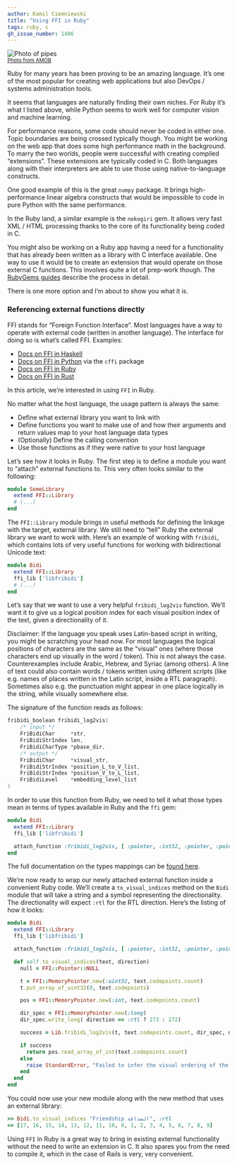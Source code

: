 ```yaml
---
author: Kamil Ciemniewski
title: "Using FFI in Ruby"
tags: ruby, c
gh_issue_number: 1406
---
```


<img src="/blog/2018/04/16/ffi-in-ruby/37496475781_1384a35df9_o-crop.jpg" alt="Photo of pipes" /><br />
<small>[Photo from AMOB](https://www.flickr.com/photos/amob_sa/37496475781)</small>

Ruby for many years has been proving to be an amazing language. It’s one of the most popular for creating web applications but also DevOps / systems administration tools.

It seems that languages are naturally finding their own niches. For Ruby it’s what I listed above, while Python seems to work well for computer vision and machine learning.

For performance reasons, some code should never be coded in either one. Topic boundaries are being crossed typically though. You might be working on the web app that does some high performance math in the background. To marry the two worlds, people were successful with creating compiled “extensions”. These extensions are typically coded in C. Both languages along with their interpreters are able to use those using native-to-language constructs.

One good example of this is the great `numpy` package. It brings high-performance linear algebra constructs that would be impossible to code in pure Python with the same performance.

In the Ruby land, a similar example is the `nokogiri` gem. It allows very fast XML / HTML processing thanks to the core of its functionality being coded in C.

You might also be working on a Ruby app having a need for a functionality that has already been written as a library with C interface available. One way to use it would be to create an extension that would operate on those external C functions. This involves quite a lot of prep-work though. The [RubyGems guides](http://guides.rubygems.org/gems-with-extensions/) describe the process in detail.

There is one more option and I’m about to show you what it is.

### Referencing external functions directly

FFI stands for “Foreign Function Interface”. Most languages have a way to operate with external code (written in another language). The interface for doing so is what’s called FFI. Examples:

* [Docs on FFI in Haskell](https://wiki.haskell.org/FFI_Introduction)
* [Docs on FFI in Python](https://cffi.readthedocs.io/en/latest/) via the `cffi` package
* [Docs on FFI in Ruby](https://github.com/ffi/ffi/wiki)
* [Docs on FFI in Rust](https://doc.rust-lang.org/book/ffi.html)

In this article, we’re interested in using `FFI` in Ruby.

No matter what the host language, the usage pattern is always the same:

* Define what external library you want to link with
* Define functions you want to make use of and how their arguments and return values map to your host language data types
* (Optionally) Define the calling convention
* Use those functions as if they were native to your host language

Let’s see how it looks in Ruby. The first step is to define a module you want to “attach” external functions to. This very often looks similar to the following:

```ruby
module SomeLibrary
  extend FFI::Library
  # (...)
end
```

The `FFI::Library` module brings in useful methods for defining the linkage with the target, external library. We still need to “tell” Ruby the external library we want to work with. Here’s an example of working with `fribidi`, which contains lots of very useful functions for working with bidirectional Unicode text:

```ruby
module Bidi
  extend FFI::Library
  ffi_lib ['libfribidi']
  # (...)
end
```

Let’s say that we want to use a very helpful `fribidi_log2vis` function. We’ll want it to give us a logical position index for each visual position index of the text, given a directionality of it.

Disclaimer:
If the language you speak uses Latin-based script in writing, you might be scratching your head now. For most languages the logical positions of characters are the same as the “visual” ones (where those characters end up visually in the word / token). This is not always the case. Counterexamples include Arabic, Hebrew, and Syriac (among others). A line of text could also contain words / tokens written using different scripts (like e.g. names of places written in the Latin script, inside a RTL paragraph). Sometimes also e.g. the punctuation might appear in one place logically in the string, while visually somewhere else.

The signature of the function reads as follows:

```C
fribidi_boolean fribidi_log2vis(
    /* input */
    FriBidiChar     *str,
    FriBidiStrIndex len,
    FriBidiCharType *pbase_dir,
    /* output */
    FriBidiChar     *visual_str,
    FriBidiStrIndex *position_L_to_V_list,
    FriBidiStrIndex *position_V_to_L_list,
    FriBidiLevel    *embedding_level_list
)
```

In order to use this function from Ruby, we need to tell it what those types mean in terms of types available in Ruby and the `ffi` gem:

```ruby
module Bidi
  extend FFI::Library
  ffi_lib ['libfribidi']

  attach_function :fribidi_log2vis, [ :pointer, :int32, :pointer, :pointer, :pointer, :pointer, :pointer ], :bool
end
```

The full documentation on the types mappings can be [found here](https://github.com/ffi/ffi/wiki/Types).

We’re now ready to wrap our newly attached external function inside a convenient Ruby code. We’ll create a `to_visual_indices` method on the `Bidi` module that will take a string and a symbol representing the directionality. The directionality will expect `:rtl` for the RTL direction. Here’s the listing of how it looks:

```ruby
module Bidi
  extend FFI::Library
  ffi_lib ['libfribidi']

  attach_function :fribidi_log2vis, [ :pointer, :int32, :pointer, :pointer, :pointer, :pointer, :pointer ], :bool

  def self.to_visual_indices(text, direction)
    null = FFI::Pointer::NULL

    t = FFI::MemoryPointer.new(:uint32, text.codepoints.count)
    t.put_array_of_uint32(0, text.codepoints)

    pos = FFI::MemoryPointer.new(:int, text.codepoints.count)

    dir_spec = FFI::MemoryPointer.new(:long)
    dir_spec.write_long( direction == :rtl ? 273 : 272)

    success = Lib.fribidi_log2vis(t, text.codepoints.count, dir_spec, null, null, pos, null)

    if success
      return pos.read_array_of_int(text.codepoints.count)
    else
      raise StandardError, "Failed to infer the visual ordering of the text"
    end
  end
end
```

You could now use your new module along with the new method that uses an external library:

```ruby
>> Bidi.to_visual_indices "Friendship الصداقة", :rtl
=> [17, 16, 15, 14, 13, 12, 11, 10, 0, 1, 2, 3, 4, 5, 6, 7, 8, 9]
```

Using `FFI` in Ruby is a great way to bring in existing external functionality without the need to write an extension in C. It also spares you from the need to compile it, which in the case of Rails is very, very convenient.
